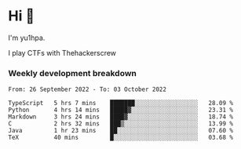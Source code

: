# Hi 👋

I'm yu1hpa.

I play CTFs with Thehackerscrew

### Weekly development breakdown

<!--START_SECTION:waka-->

```text
From: 26 September 2022 - To: 03 October 2022

TypeScript   5 hrs 7 mins    ███████░░░░░░░░░░░░░░░░░░   28.09 %
Python       4 hrs 14 mins   █████▓░░░░░░░░░░░░░░░░░░░   23.31 %
Markdown     3 hrs 24 mins   ████▓░░░░░░░░░░░░░░░░░░░░   18.74 %
C            2 hrs 32 mins   ███▒░░░░░░░░░░░░░░░░░░░░░   13.99 %
Java         1 hr 23 mins    ██░░░░░░░░░░░░░░░░░░░░░░░   07.60 %
TeX          40 mins         █░░░░░░░░░░░░░░░░░░░░░░░░   03.68 %
```

<!--END_SECTION:waka-->


